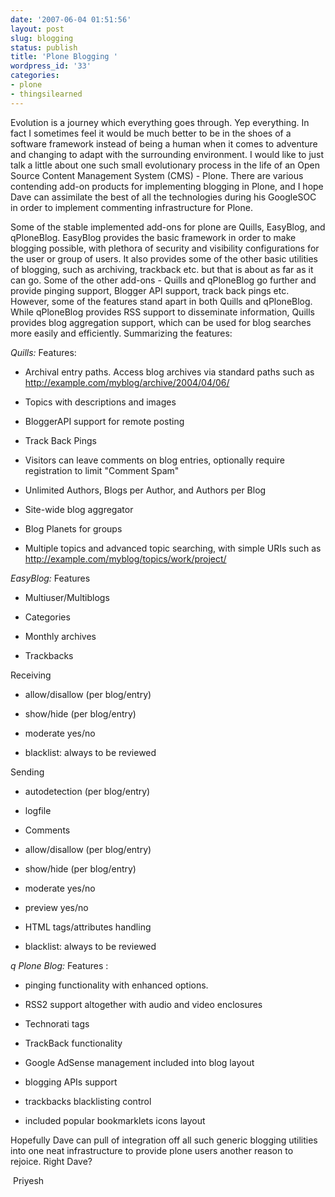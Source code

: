 ```yaml
---
date: '2007-06-04 01:51:56'
layout: post
slug: blogging
status: publish
title: 'Plone Blogging '
wordpress_id: '33'
categories:
- plone
- thingsilearned
---
```


Evolution is a journey which everything goes through. Yep everything. In fact I sometimes feel it would be much better to be in the shoes of a software framework instead of being a human when it comes to adventure and changing to adapt with the surrounding environment. I would like to just talk a little about one such small evolutionary process in the life of an Open Source Content Management System (CMS) - Plone. There are various contending add-on products for implementing blogging in Plone, and I hope Dave can assimilate the best of all the technologies during his GoogleSOC in order to implement commenting infrastructure for Plone.

Some of the stable implemented add-ons for plone are Quills, EasyBlog, and qPloneBlog. EasyBlog provides the basic framework in order to make blogging possible, with plethora of security and visibility configurations for the user or group of users. It also provides some of the other basic utilities of blogging, such as archiving, trackback etc. but that is about as far as it can go. Some of the other add-ons - Quills and qPloneBlog go further and provide pinging support, Blogger API support, track back pings etc. However, some of the features stand apart in both Quills and qPloneBlog. While qPloneBlog provides RSS support to disseminate information, Quills provides blog aggregation support, which can be used for blog searches more easily and efficiently. Summarizing the features:

_Quills:_
Features:



	
  * Archival entry paths. Access blog archives via standard paths such as http://example.com/myblog/archive/2004/04/06/

	
  * Topics with descriptions and images

	
  * BloggerAPI support for remote posting

	
  * Track Back Pings

	
  * Visitors can leave comments on blog entries, optionally require registration to limit "Comment Spam"

	
  * Unlimited Authors, Blogs per Author, and Authors per Blog

	
  * Site-wide blog aggregator

	
  * Blog Planets for groups

	
  * Multiple topics and advanced topic searching, with simple URIs such as http://example.com/myblog/topics/work/project/


_EasyBlog:_
Features



	
  * Multiuser/Multiblogs

	
  * Categories

	
  * Monthly archives

	
  * Trackbacks


Receiving

	
  * allow/disallow (per blog/entry)

	
  * show/hide (per blog/entry)

	
  * moderate yes/no

	
  * blacklist: always to be reviewed


Sending

	
  * autodetection (per blog/entry)

	
  * logfile

	
  * Comments

	
  * allow/disallow (per blog/entry)

	
  * show/hide (per blog/entry)

	
  * moderate yes/no

	
  * preview yes/no

	
  * HTML tags/attributes handling

	
  * blacklist: always to be reviewed


_q Plone Blog:_
Features :



	
  * pinging functionality with enhanced options.

	
  * RSS2 support altogether with audio and video enclosures

	
  * Technorati tags

	
  * TrackBack functionality

	
  * Google AdSense management included into blog layout

	
  * blogging APIs support

	
  * trackbacks blacklisting control

	
  * included popular bookmarklets icons layout


Hopefully Dave can pull of integration off all such generic blogging utilities into one neat infrastructure to provide plone users another reason to rejoice. Right Dave?


 Priyesh

